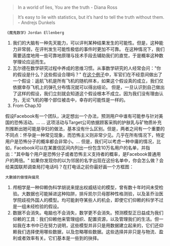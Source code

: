 > In a world of lies, You are the truth - Diana Ross

> It’s easy to lie with statistics, but it’s hard to tell the truth without them. - Andrejs Dunkels

`《魔鬼数学》Jordan Ellenberg`
1. 我们的大脑有一种先天能力，可以评判某种结果发生的可能性。但是，这种能力非常弱，在评判发生可能性极低的事件时更加不可靠。 在这种情况下，我们需要适度地用一些可靠地原理与技术手段去辅助我们的直觉，于是概率这种数学理论应运而生。 
2. 瓦尔德在数学研究过程中养成的思维习惯。从事数学研究的人经常会问："你的假设是什么？这些假设合理吗？"
在[这个例子](https://www.geckoboard.com/learn/data-literacy/statistical-fallacies/survivorship-bias/)中，军官们在不经意间做出了一个假设：返航飞机是所有飞机的随机样本，如果这个假设真的成立，我们仅依据幸存飞机上的弹孔分布情况就可以得出结论。
但是，一旦认识到自己做出了这样的假设，我们立刻就会知道这个假设根本不成立。因为我们没有理由认为，无论飞机的哪个部位被击中，幸存的可能性是一样的。
3. From Chap.10 

  假设Facebook有一个团队，决定想出一个办法，预测用户中谁有可能参与针对美国的恐怖活动。... ... 这项活动与Target公司依据顾客采购的护肤乳与矿物质补充剂推断出她可能是孕妇的做法，基本没有什么区别。但是，两者之间有一个重要的不同点：怀孕是一种常见现象，而恐怖主义则非常少见。几乎在所有情况下，特定用户是恐怖分子的概率都会非常小。... 但是，我们可以考虑一种中庸的情况，比如，Facebook可以在某置信区间内列出一份包含10万名用户的名单，并指出："其中每个用户是恐怖分子或者恐怖主义支持者的概率，是Facebook普通用户的两倍。"
  如果你发现你的以为邻居的名字出现在这份名单中，你会怎么做？会给美国联邦调查局打电话吗？在打电话之前你最好画一个方框图：

`大數據的傲慢與偏見`
1. 颅相学是一种仰赖伪科学胡说来提出权威结论的模型，曾有数十年时间未受检验。大数据也可能掉进这种陷阱，排斥凯尔贝母那种性格测验，以及圣乔治医学院歧视外国人的模型。均可能剥夺某些人的机会，即使它们仰赖的科学不过是一组未经检验的假设。
2. 数据不会消失。电脑也不会消失，数学更不会消失。预测模型正日益成为我们仰赖的工具：我们仰赖他来管理组织、配置资源，以及管理我们的生活。但一如我在本书中已在努力说明，这些模型并非只是用数据建立起来的，它们还仰赖我们选择使用哪些数据，以及忽略哪些数据。这些选择并非只是与物流、盈利或者效率有关。它们基本是一些到的抉择。
